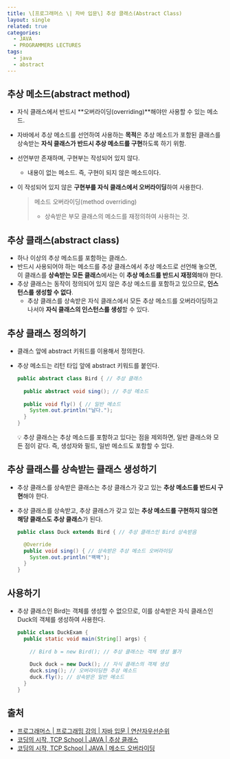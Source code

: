 ```yaml
---
title: \[프로그래머스 \| 자바 입문\] 추상 클래스(Abstract Class)
layout: single
related: true
categories:
  - JAVA
  - PROGRAMMERS LECTURES
tags:
  - java
  - abstract
---
```


## 추상 메소드(abstract method)
- 자식 클래스에서 반드시 **오버라이딩(overriding)**해야만 사용할 수 있는 메소드.
- 자바에서 추상 메소드를 선언하여 사용하는 **목적**은 추상 메소드가 포함된 클래스를 상속받는 **자식 클래스가 반드시 추상 메소드를 구현**하도록
하기 위함.
- 선언부만 존재하며, 구현부는 작성되어 있지 않다.
  - 내용이 없는 메소드. 즉, 구현이 되지 않은 메소드이다.
- 이 작성되어 있지 않은 **구현부를 자식 클래스에서 오버라이딩**하여 사용한다.

  > 메소드 오버라이딩(method overriding)  
  > - 상속받은 부모 클래스의 메소드를 재정의하여 사용하는 것.

## 추상 클래스(abstract class)
- 하나 이상의 추상 메소드를 포함하는 클래스.
- 반드시 사용되어야 하는 메소드를 추상 클래스에서 추상 메소드로 선언해 놓으면, 이 클래스를 **상속받는 모든 클래스**에서는 이 **추상 메소드를 반드시 재정의**해야 한다.
- 추상 클래스는 동작이 정의되어 있지 않은 추상 메소드를 포함하고 있으므로, **인스턴스를 생성할 수 없다**.
  - 추상 클래스를 상속받은 자식 클래스에서 모든 추상 메소드를 오버라이딩하고 나서야 **자식 클래스의 인스턴스를 생성**할 수 있다.

## 추상 클래스 정의하기
- 클래스 앞에 abstract 키워드를 이용해서 정의한다.
- 추상 메소드는 리턴 타입 앞에 abstract 키워드를 붙인다.

  ```java
  public abstract class Bird { // 추상 클래스
    
    public abstract void sing(); // 추상 메소드
    
    public void fly() { // 일반 메소드
      System.out.println("날다.");
    }
  }
  ```
  💡 추상 클래스는 추상 메소드를 포함하고 있다는 점을 제외하면, 일반 클래스와 모든 점이 같다. 즉, 생성자와 필드, 일반 메소드도 포함할 수 있다.
  
## 추상 클래스를 상속받는 클래스 생성하기
- 추상 클래스를 상속받은 클래스는 추상 클래스가 갖고 있는 **추상 메소드를 반드시 구현**해야 한다.
- 추상 클래스를 상속받고, 추상 클래스가 갖고 있는 **추상 메소드를 구현하지 않으면 해당 클래스도 추상 클래스**가 된다.

  ```java
  public class Duck extends Bird { // 추상 클래스인 Bird 상속받음
  
    @Override
    public void sing() { // 상속받은 추상 메소드 오버라이딩
      System.out.println("꽥꽥");
    }
  }
  ```

## 사용하기
- 추상 클래스인 Bird는 객체를 생성할 수 없으므로, 이를 상속받은 자식 클래스인 Duck의 객체를 생성하여 사용한다.

  ```java
  public class DuckExam {
    public static void main(String[] args) {
    
      // Bird b = new Bird(); // 추상 클래스는 객체 생성 불가
    
      Duck duck = new Duck(); // 자식 클래스의 객체 생성
      duck.sing(); // 오버라이딩한 추상 메소드
      duck.fly(); // 상속받은 일반 메소드
    }
  }
  ```
 
## 출처
- [프로그래머스 \| 프로그래밍 강의 \| 자바 입문 \| 연산자우선순위](https://programmers.co.kr/learn/courses/5/lessons/116)
- [코딩의 시작, TCP School \| JAVA \| 추상 클래스](https://www.tcpschool.com/java/java_polymorphism_abstract)
- [코딩의 시작, TCP School \| JAVA \| 메소드 오버라이딩](https://www.tcpschool.com/java/java_inheritance_overriding)
